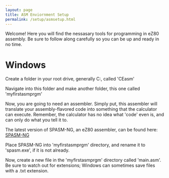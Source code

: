 ```yaml
---
layout: page
title: ASM Enviornment Setup
permalink: /setup/asmsetup.html
---
```


Welcome! Here you will find the nessasary tools for programming in eZ80 assembly. Be sure to follow along carefully so you can be up and ready in no time.

# Windows

Create a folder in your root drive, generally C:\, called 'CEasm'

Navigate into this folder and make another folder, this one called 'myfirstasmprgm'

Now, you are going to need an assembler. Simply put, this assembler will translate your assembly-flavored code into something that the calculator can execute. Remember, the calculator has no idea what 'code' even is, and can only do what you tell it to.

The latest version of SPASM-NG, an eZ80 assembler, can be found here: [SPASM-NG](https://github.com/alberthdev/spasm-ng/releases)

Place SPASM-NG into 'myfirstasmprgm' directory, and rename it to 'spasm.exe', if it is not already.

Now, create a new file in the 'myfirstasmprgm' directory called 'main.asm'. Be sure to watch out for extensions; Windows can sometimes save files with a .txt extension.




